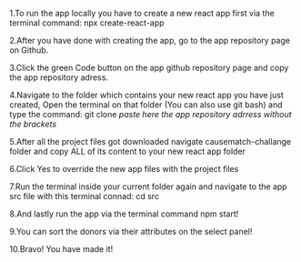 1.To run the app locally you have to create a new react app first via the terminal command:
   npx create-react-app

2.After you have done with creating the app, go to the app repository page on Github.

3.Click the green Code button on the app github repository page and copy the 
 app repository adress.

4.Navigate to the folder which contains your new react app you have just created, Open the terminal on that folder (You can also use git bash) and type the command:
git clone *paste here the app repository adrress without the brackets*

5.After all the project files got downloaded navigate causematch-challange folder and
copy ALL of its content to your new react app folder

6.Click Yes to override the new app files with the project files

7.Run the terminal inside your current folder again and navigate to the app src file with this terminal connad: cd src

8.And lastly run the app via the terminal command npm start!

9.You can sort the donors via their attributes on the select panel!

10.Bravo! You have made it!

